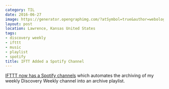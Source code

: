 ```yaml
---
category: TIL
date: 2016-06-27
image: https://generator.opengraphimg.com/?atSymbol=true&author=webology&authorSize=text-2xl&style=modern&tags=discovery+weekly%2Cifttt%2Cmusic%2Cplaylist%2Cspotify&title=IFTT+Added+a+Spotify+Channel
layout: post
location: Lawrence, Kansas United States
tags:
- discovery weekly
- ifttt
- music
- playlist
- spotify
title: IFTT Added a Spotify Channel
---
```


[IFTTT now has a Spotify channels](https://ifttt.com/spotify) which automates the archiving of my weekly Discovery Weekly channel into an archive playlist.
